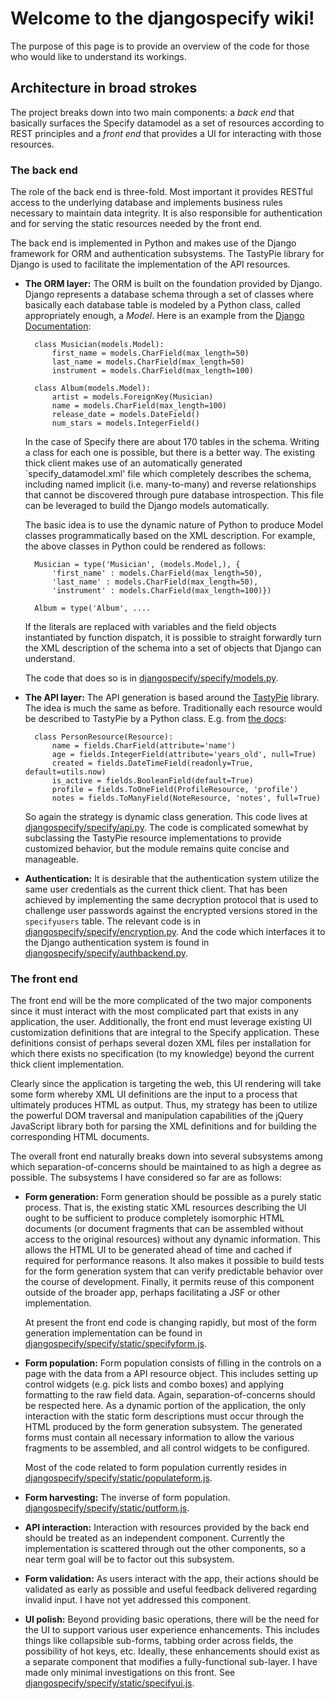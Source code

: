 # Welcome to the djangospecify wiki!

The purpose of this page is to provide an overview of the code for those who would like to understand its workings.

## Architecture in broad strokes

The project breaks down into two main components: a _back end_ that basically surfaces the Specify datamodel as a set of resources according to REST principles and a _front end_ that provides a UI for interacting with those resources.

### The back end

The role of the back end is three-fold. Most important it provides RESTful access to the underlying database and implements business rules necessary to maintain data integrity. It is also responsible for authentication and for serving the static resources needed by the front end.

The back end is implemented in Python and makes use of the Django framework for ORM and authentication subsystems. The TastyPie library for Django is used to facilitate the implementation of the API resources.

* **The ORM layer:**
    The ORM is built on the foundation provided by Django. Django represents a database schema through a set of classes where basically each database table is modeled by a Python class, called appropriately enough, a _Model_. Here is an example from the [Django Documentation](https://docs.djangoproject.com/en/1.3/topics/db/models/):

        class Musician(models.Model):
            first_name = models.CharField(max_length=50)
            last_name = models.CharField(max_length=50)
            instrument = models.CharField(max_length=100)

        class Album(models.Model):
            artist = models.ForeignKey(Musician)
            name = models.CharField(max_length=100)
            release_date = models.DateField()
            num_stars = models.IntegerField()

    In the case of Specify there are about 170 tables in the schema. Writing a class for each one is possible, but there is a better way. The existing thick client makes use of an automatically generated `specify_datamodel.xml' file which completely describes the schema, including named implicit (i.e. many-to-many) and reverse relationships that cannot be discovered through pure database introspection. This file can be leveraged to build the Django models automatically.

    The basic idea is to use the dynamic nature of Python to produce Model classes programmatically based on the XML description. For example, the above classes in Python could be rendered as follows:

        Musician = type('Musician', (models.Model,), {
            'first_name' : models.CharField(max_length=50),
            'last_name' : models.CharField(max_length=50),
            'instrument' : models.CharField(max_length=100)})

        Album = type('Album', ....

    If the literals are replaced with variables and the field objects instantiated by function dispatch, it is possible to straight forwardly turn the XML description of the schema into a set of objects that Django can understand.

    The code that does so is in [djangospecify/specify/models.py](https://github.com/benanhalt/djangospecify/blob/master/specify/models.py).

* **The API layer:**
    The API generation is based around the [TastyPie](https://github.com/toastdriven/django-tastypie) library. The idea is much the same as before. Traditionally each resource would be described to TastyPie by a Python class. E.g. from [the docs](http://django-tastypie.readthedocs.org/en/latest/fields.html):

        class PersonResource(Resource):
            name = fields.CharField(attribute='name')
            age = fields.IntegerField(attribute='years_old', null=True)
            created = fields.DateTimeField(readonly=True, default=utils.now)
            is_active = fields.BooleanField(default=True)
            profile = fields.ToOneField(ProfileResource, 'profile')
            notes = fields.ToManyField(NoteResource, 'notes', full=True)

    So again the strategy is dynamic class generation. This code lives at [djangospecify/specify/api.py](https://github.com/benanhalt/djangospecify/blob/master/specify/api.py). The code is complicated somewhat by subclassing the TastyPie resource implementations to provide customized behavior, but the module remains quite concise and manageable.

* **Authentication:**
     It is desirable that the authentication system utilize the same user credentials as the current thick client. That has been achieved by implementing the same decryption protocol that is used to challenge user passwords against the encrypted versions stored in the `specifyusers` table. The relevant code is in [djangospecify/specify/encryption.py](https://github.com/benanhalt/djangospecify/blob/master/specify/encryption.py). And the code which interfaces it to the Django authentication system is found in [djangospecify/specify/authbackend.py](https://github.com/benanhalt/djangospecify/blob/master/specify/authbackend.py).

### The front end

The front end will be the more complicated of the two major components since it must interact with the most complicated part that exists in any application, the user. Additionally, the front end must leverage existing UI customization definitions that are integral to the Specify application. These definitions consist of perhaps several dozen XML files per installation for which there exists no specification (to my knowledge) beyond the current thick client implementation.

Clearly since the application is targeting the web, this UI rendering will take some form whereby XML UI definitions are the input to a process that ultimately produces HTML as output. Thus, my strategy has been to utilize the powerful DOM traversal and manipulation capabilities of the jQuery JavaScript library both for parsing the XML definitions and for building the corresponding HTML documents.

The overall front end naturally breaks down into several subsystems among which separation-of-concerns should be maintained to as high a degree as possible. The subsystems I have considered so far are as follows:

* **Form generation:**
    Form generation should be possible as a purely static process. That is, the existing static XML resources describing the UI ought to be sufficient to produce completely isomorphic HTML documents (or document fragments that can be assembled without access to the original resources) without any dynamic information. This allows the HTML UI to be generated ahead of time and cached if required for performance reasons. It also makes it possible to build tests for the form generation system that can verify predictable behavior over the course of development. Finally, it permits reuse of this component outside of the broader app, perhaps facilitating a JSF or other implementation.

    At present the front end code is changing rapidly, but most of the form generation implementation can be found in [djangospecify/specify/static/specifyform.js](https://github.com/benanhalt/djangospecify/blob/master/specify/static/specifyform.js).

* **Form population:**
    Form population consists of filling in the controls on a page with the data from a API resource object. This includes setting up control widgets (e.g. pick lists and combo boxes) and applying formatting to the raw field data. Again, separation-of-concerns should be respected here. As a dynamic portion of the application, the only interaction with the static form descriptions must occur through the HTML produced by the form generation subsystem. The generated forms must contain all necessary information to allow the various fragments to be assembled, and all control widgets to be configured.

    Most of the code related to form population currently resides in [djangospecify/specify/static/populateform.js](https://github.com/benanhalt/djangospecify/blob/master/specify/static/populateform.js).

* **Form harvesting:**
    The inverse of form population. [djangospecify/specify/static/putform.js](https://github.com/benanhalt/djangospecify/blob/master/specify/static/putform.js).

* **API interaction:**
    Interaction with resources provided by the back end should be treated as an independent component. Currently the implementation is scattered through out the other components, so a near term goal will be to factor out this subsystem.

* **Form validation:**
    As users interact with the app, their actions should be validated as early as possible and useful feedback delivered regarding invalid input. I have not yet addressed this component.

* **UI polish:**
    Beyond providing basic operations, there will be the need for the UI to support various user experience enhancements. This includes things like collapsible sub-forms, tabbing order across fields, the possibility of hot keys, etc. Ideally, these enhancements should exist as a separate component that modifies a fully-functional sub-layer. I have made only minimal investigations on this front. See [djangospecify/specify/static/specifyui.js](https://github.com/benanhalt/djangospecify/blob/master/specify/static/specifyui.js).

